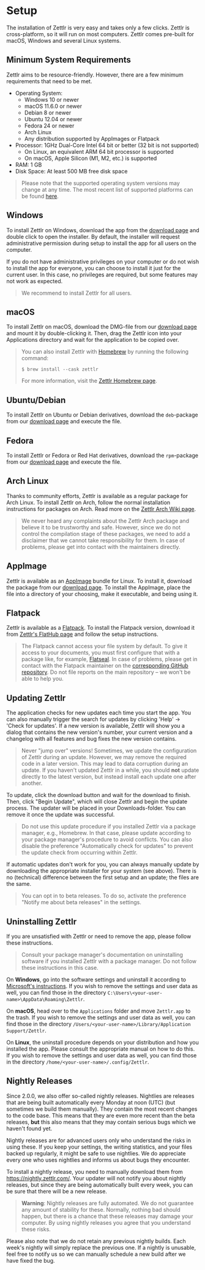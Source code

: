 # Setup

The installation of Zettlr is very easy and takes only a few clicks. Zettlr is cross-platform, so it will run on most computers. Zettlr comes pre-built for macOS, Windows and several Linux systems.

## Minimum System Requirements

Zettlr aims to be resource-friendly. However, there are a few minimum requirements that need to be met.

* Operating System:
    * Windows 10 or newer
    * macOS 11.6.0 or newer
    *  Debian 8 or newer
    *  Ubuntu 12.04 or newer
    *  Fedora 24 or newer
    *  Arch Linux
    *  Any distribution supported by AppImages or Flatpack
* Processor: 1GHz Dual-Core Intel 64 bit or better (32 bit is not supported)
    * On Linux, an equivalent ARM 64 bit processor is supported
    * On macOS, Apple Silicon (M1, M2, etc.) is supported
* RAM: 1 GB
* Disk Space: At least 500 MB free disk space

> Please note that the supported operating system versions may change at any time. The most recent list of supported platforms can be found [here](https://www.electronjs.org/docs/latest/development/build-instructions-gn#platform-prerequisites).

## Windows

To install Zettlr on Windows, download the app from the [download page](https://www.zettlr.com/download) and double click to open the installer. By default, the installer will request administrative permission during setup to install the app for all users on the computer.

If you do not have administrative privileges on your computer or do not wish to install the app for everyone, you can choose to install it just for the current user. In this case, no privileges are required, but some features may not work as expected.

> We recommend to install Zettlr for all users.

## macOS

To install Zettlr on macOS, download the DMG-file from our [download page](https://www.zettlr.com/download) and mount it by double-clicking it. Then, drag the Zettlr icon into your Applications directory and wait for the application to be copied over.

> You can also install Zettlr with [Homebrew](https://brew.sh/) by running the following command:
> 
> `$ brew install --cask zettlr`
>
> For more information, visit the [Zettlr Homebrew page](https://formulae.brew.sh/cask/zettlr).

## Ubuntu/Debian

To install Zettlr on Ubuntu or Debian derivatives, download the `deb`-package from our [download page](https://www.zettlr.com/download) and execute the file.

## Fedora

To install Zettlr or Fedora or Red Hat derivatives, download the `rpm`-package from our [download page](https://www.zettlr.com/download) and execute the file.

## Arch Linux

Thanks to community efforts, Zettlr is available as a regular package for Arch Linux. To install Zettlr on Arch, follow the normal installation instructions for packages on Arch. Read more on the [Zettlr Arch Wiki page](https://wiki.archlinux.org/title/Zettlr).

> We never heard any complaints about the Zettlr Arch package and believe it to be trustworthy and safe. However, since we do not control the compilation stage of these packages, we need to add a disclaimer that we cannot take responsibility for them. In case of problems, please get into contact with the maintainers directly.

## AppImage

Zettlr is available as an [AppImage](https://appimage.org/) bundle for Linux. To install it, download the package from our [download page](https://www.zettlr.com/download). To install the AppImage, place the file into a directory of your choosing, make it executable, and being using it.

## Flatpack

Zettlr is available as a [Flatpack](https://flathub.org/home). To install the Flatpack version, download it from [Zettlr's FlatHub page](https://flathub.org/apps/details/com.zettlr.Zettlr) and follow the setup instructions.

> The Flatpack cannot access your file system by default. To give it access to your documents, you must first configure that with a package like, for example, [Flatseal](https://flathub.org/apps/details/com.github.tchx84.Flatseal). In case of problems, please get in contact with the Flatpack maintainer on the [corresponding GitHub repository](https://github.com/flathub/com.zettlr.Zettlr). Do not file reports on the main repository – we won't be able to help you.

## Updating Zettlr

The application checks for new updates each time you start the app. You can also manually trigger the search for updates by clicking 'Help' -> 'Check for updates'. If a new version is available, Zettlr will show you a dialog that contains the new version's number, your current version and a changelog with all features and bug fixes the new version contains.

> Never "jump over" versions! Sometimes, we update the configuration of Zettlr during an update. However, we may remove the required code in a later version. This may lead to data corruption during an update. If you haven't updated Zettlr in a while, you should **not** update directly to the latest version, but instead install each update one after another.

To update, click the download button and wait for the download to finish. Then, click "Begin Update", which will close Zettlr and begin the update process. The updater will be placed in your Downloads-folder. You can remove it once the update was successful.

> Do not use this update procedure if you installed Zettlr via a package manager, e.g., Homebrew. In that case, please update according to your package manager's procedure to avoid conflicts. You can also disable the preference "Automatically check for updates" to prevent the update check from occurring within Zettlr.

If automatic updates don't work for you, you can always manually update by downloading the appropriate installer for your system (see above). There is no (technical) difference between the first setup and an update; the files are the same.

> You can opt in to beta releases. To do so, activate the preference "Notify me about beta releases" in the settings.

## Uninstalling Zettlr

If you are unsatisfied with Zettlr or need to remove the app, please follow these instructions.

> Consult your package manager's documentation on uninstalling software if you installed Zettlr with a package manager. Do not follow these instructions in this case.

On **Windows**, go into the software settings and uninstall it according to [Microsoft's instructions](https://support.microsoft.com/en-us/windows/uninstall-or-remove-apps-and-programs-in-windows-4b55f974-2cc6-2d2b-d092-5905080eaf98). If you wish to remove the settings and user data as well, you can find those in the directory `C:\Users\<your-user-name>\AppData\Roaming\Zettlr`.

On **macOS**, head over to the `Applications` folder and move `Zettlr.app` to the trash. If you wish to remove the settings and user data as well, you can find those in the directory `/Users/<your-user-name>/Library/Application Support/Zettlr`.

On **Linux**, the uninstall procedure depends on your distribution and how you installed the app. Please consult the appropriate manual on how to do this. If you wish to remove the settings and user data as well, you can find those in the directory `/home/<your-user-name>/.config/Zettlr`.

## Nightly Releases

Since 2.0.0, we also offer so-called nightly releases. Nightlies are releases that are being built automatically every Monday at noon (UTC) (but sometimes we build them manually). They contain the most recent changes to the code base. This means that they are even more recent than the beta releases, **but** this also means that they may contain serious bugs which we haven't found yet.

Nightly releases are for advanced users only who understand the risks in using these. If you keep your settings, the writing statistics, and your files backed up regularly, it might be safe to use nightlies. We do appreciate every one who uses nightlies and informs us about bugs they encounter.

To install a nightly release, you need to manually download them from <https://nightly.zettlr.com/>. Your updater will not notify you about nightly releases, but since they are being automatically built every week, you can be sure that there will be a new release.

> **Warning**: Nightly releases are fully automated. We do not guarantee any amount of stability for these. Normally, nothing bad should happen, but there is a chance that these releases may damage your computer. By using nightly releases you agree that you understand these risks.

Please also note that we do not retain any previous nightly builds. Each week's nightly will simply replace the previous one. If a nightly is unusable, feel free to notify us so we can manually schedule a new build after we have fixed the bug.
